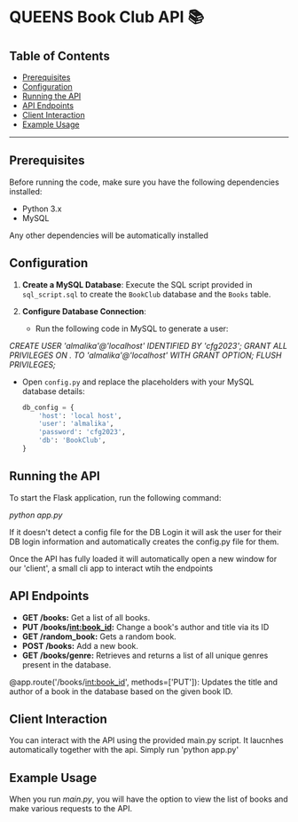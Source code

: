 # QUEENS Book Club API :books:

## Table of Contents

- [Prerequisites](#prerequisites)
- [Configuration](#configuration)
- [Running the API](#running-the-api)
- [API Endpoints](#api-endpoints)
- [Client Interaction](#client-interaction)
- [Example Usage](#example-usage)

---

## Prerequisites

Before running the code, make sure you have the following dependencies installed:

- Python 3.x
- MySQL

Any other dependencies will be automatically installed 

## Configuration

1. **Create a MySQL Database**: Execute the SQL script provided in `sql_script.sql` to create the `BookClub` database and the `Books` table.

2. **Configure Database Connection**:

   - Run the following code in MySQL to generate a user:

*CREATE USER 'almalika'@'localhost' IDENTIFIED BY 'cfg2023';
GRANT ALL PRIVILEGES ON *.* TO 'almalika'@'localhost' WITH GRANT OPTION;
FLUSH PRIVILEGES;*

- Open `config.py` and replace the placeholders with your MySQL database details:

   ```python
   db_config = {
       'host': 'local host',
       'user': 'almalika',
       'password': 'cfg2023',
       'db': 'BookClub',
   }

## Running the API

To start the Flask application, run the following command:

*python app.py*

If it doesn't detect a config file for the DB Login it will ask the user for their DB login information and automatically creates the config.py file for them.

Once the API has fully loaded it will automatically open a new window for our 'client', a small cli app to interact wtih the endpoints

## API Endpoints

- **GET /books:** Get a list of all books.
- **PUT /books/<int:book_id>:** Change a book's author and title via its ID
- **GET /random_book:** Gets a random book.
- **POST /books:** Add a new book.
- **GET /books/genre:**  Retrieves and returns a list of all unique genres present in the database.

@app.route('/books/<int:book_id>', methods=['PUT']): Updates the title and author of a book in the database based on the given book ID.

## Client Interaction

You can interact with the API using the provided main.py script. It laucnhes automatically together with the api. Simply run 'python app.py' 

## Example Usage

When you run *main.py*, you will have the option to view the list of books and make various requests to the API.
